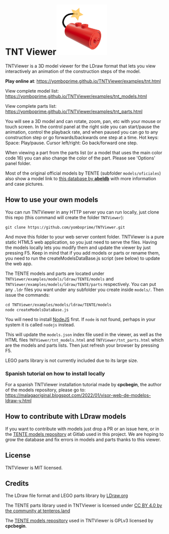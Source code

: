 # TNT Viewer<img src="examples/TNTicon/icon.svg" alt="icon" width="160"/>
TNTViewer is a 3D model viewer for the LDraw format that lets you view interactively an animation of the construction steps of the model.

**Play online at**: https://yomboprime.github.io/TNTViewer/examples/tnt.html

View complete model list: https://yomboprime.github.io/TNTViewer/examples/tnt_models.html

View complete parts list: https://yomboprime.github.io/TNTViewer/examples/tnt_parts.html

You will see a 3D model and can rotate, zoom, pan, etc with your mouse or touch screen. In the control panel at the right side you can start/pause the animation, control the playback rate, and when paused you can go to any construction step or go forwards/backwards one step at a time. Hot keys: Space: Play/pause. Cursor left/right: Go back/forward one step.

When viewing a part from the parts list (or a model that uses the main color code 16) you can also change the color of the part. Please see 'Options' panel folder.

Most of the original official models by TENTE (subfolder ```models/oficiales```) also show a model link to [this database by **abeldb**](https://tente.spread.name/) with more information and case pictures.

## How to use your own models

You can run TNTViewer in any HTTP server you can run locally, just clone this repo (this command will create the folder ```TNTViewer```):

```shell
git clone https://github.com/yomboprime/TNTViewer.git
```

And move this folder to your web server content folder. TNTViewer is a pure static HTML5 web application, so you just need to serve the files. Having the models locally lets you modify them and update the viewer by just pressing F5. Keep in mind that if you add models or parts or rename them, you need to run the createModelsDataBase.js script (see below) to update the web app.

The TENTE models and parts are located under ```TNTViewer/examples/models/ldraw/TENTE/models``` and ```TNTViewer/examples/models/ldraw/TENTE/parts``` respectively. You can put any ```.ldr``` files you want under any subfolder you create inside ```models/```. Then issue the commands:

```shell
cd TNTViewer/examples/models/ldraw/TENTE/models
node createModelsDataBase.js
```

You will need to install [NodeJS](https://nodejs.org/) first. If ```node``` is not found, perhaps in your system it is called ```nodejs``` instead.

This will update the ```models.json``` index file used in the viewer, as well as the HTML files ```TNTViewer/tnt_models.html``` and ```TNTViewer/tnt_parts.html``` which are the models and parts lists. Then just refresh your browser by pressing F5.

LEGO parts library is not currently included due to its large size.

### Spanish tutorial on how to install locally

For a spanish TNTViewer installation tutorial made by **cpcbegin**, the author of the models repository, please go to: https://malagaoriginal.blogspot.com/2022/01/visor-web-de-modelos-ldraw-y.html

## How to contribute with LDraw models

If you want to contribute with models just drop a PR or an issue here, or in the [TENTE models repository](https://gitlab.com/cpcbegin/tentemodels) at Gitlab used in this project. We are hoping to grow the database and fix errors in models and parts thanks to this viewer.

## License

TNTViewer is MIT licensed.

## Credits

The LDraw file format and LEGO parts library by [LDraw.org](https://www.LDraw.org)

The TENTE parts library used in TNTViewer is licensed under [CC BY 4.0 by the community at tenteros.land](http://tenteros.land/foro/viewtopic.php?f=47&t=154)

The [TENTE models repository](https://gitlab.com/cpcbegin/tentemodels) used in TNTViewer is GPLv3 licensed by **cpcbegin**.
